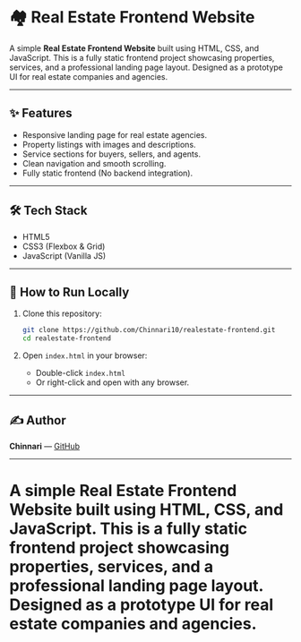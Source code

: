 # 🏘️ Real Estate Frontend Website

A simple **Real Estate Frontend Website** built using HTML, CSS, and JavaScript. This is a fully static frontend project showcasing properties, services, and a professional landing page layout. Designed as a prototype UI for real estate companies and agencies.

---

## ✨ Features
- Responsive landing page for real estate agencies.
- Property listings with images and descriptions.
- Service sections for buyers, sellers, and agents.
- Clean navigation and smooth scrolling.
- Fully static frontend (No backend integration).

---

## 🛠️ Tech Stack
- HTML5
- CSS3 (Flexbox & Grid)
- JavaScript (Vanilla JS)

---

## 🚀 How to Run Locally
1. Clone this repository:
    ```bash
    git clone https://github.com/Chinnari10/realestate-frontend.git
    cd realestate-frontend
    ```

2. Open `index.html` in your browser:
    - Double-click `index.html`
    - Or right-click and open with any browser.

---



## ✍️ Author
**Chinnari** — [GitHub](https://github.com/Chinnari10)

---


# A simple **Real Estate Frontend Website** built using HTML, CSS, and JavaScript. This is a fully static frontend project showcasing properties, services, and a professional landing page layout. Designed as a prototype UI for real estate companies and agencies.
